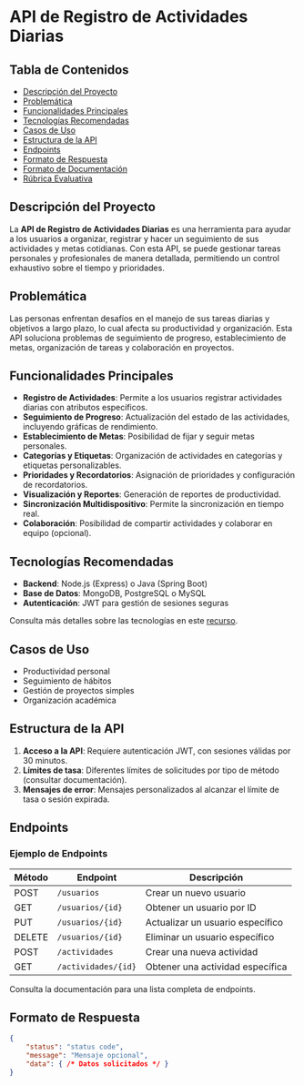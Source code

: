 # API de Registro de Actividades Diarias

## Tabla de Contenidos
- [Descripción del Proyecto](#descripción-del-proyecto)
- [Problemática](#problemática)
- [Funcionalidades Principales](#funcionalidades-principales)
- [Tecnologías Recomendadas](#tecnologías-recomendadas)
- [Casos de Uso](#casos-de-uso)
- [Estructura de la API](#estructura-de-la-api)
- [Endpoints](#endpoints)
- [Formato de Respuesta](#formato-de-respuesta)
- [Formato de Documentación](#formato-de-documentación)
- [Rúbrica Evaluativa](#rúbrica-evaluativa)

## Descripción del Proyecto

La **API de Registro de Actividades Diarias** es una herramienta para ayudar a los usuarios a organizar, registrar y hacer un seguimiento de sus actividades y metas cotidianas. Con esta API, se puede gestionar tareas personales y profesionales de manera detallada, permitiendo un control exhaustivo sobre el tiempo y prioridades.

## Problemática

Las personas enfrentan desafíos en el manejo de sus tareas diarias y objetivos a largo plazo, lo cual afecta su productividad y organización. Esta API soluciona problemas de seguimiento de progreso, establecimiento de metas, organización de tareas y colaboración en proyectos.

## Funcionalidades Principales

- **Registro de Actividades**: Permite a los usuarios registrar actividades diarias con atributos específicos.
- **Seguimiento de Progreso**: Actualización del estado de las actividades, incluyendo gráficas de rendimiento.
- **Establecimiento de Metas**: Posibilidad de fijar y seguir metas personales.
- **Categorías y Etiquetas**: Organización de actividades en categorías y etiquetas personalizables.
- **Prioridades y Recordatorios**: Asignación de prioridades y configuración de recordatorios.
- **Visualización y Reportes**: Generación de reportes de productividad.
- **Sincronización Multidispositivo**: Permite la sincronización en tiempo real.
- **Colaboración**: Posibilidad de compartir actividades y colaborar en equipo (opcional).

## Tecnologías Recomendadas

- **Backend**: Node.js (Express) o Java (Spring Boot)
- **Base de Datos**: MongoDB, PostgreSQL o MySQL
- **Autenticación**: JWT para gestión de sesiones seguras

Consulta más detalles sobre las tecnologías en este [recurso](https://drive.google.com/drive/folders/1xqWMQHUWFMq_ovgsP-eD4zud5_xUYcYT?usp=drive_link).

## Casos de Uso

- Productividad personal
- Seguimiento de hábitos
- Gestión de proyectos simples
- Organización académica

## Estructura de la API

1. **Acceso a la API**: Requiere autenticación JWT, con sesiones válidas por 30 minutos.
2. **Límites de tasa**: Diferentes límites de solicitudes por tipo de método (consultar documentación).
3. **Mensajes de error**: Mensajes personalizados al alcanzar el límite de tasa o sesión expirada.

## Endpoints

### Ejemplo de Endpoints

| Método | Endpoint                   | Descripción                             |
|--------|-----------------------------|-----------------------------------------|
| POST   | `/usuarios`                 | Crear un nuevo usuario                  |
| GET    | `/usuarios/{id}`            | Obtener un usuario por ID               |
| PUT    | `/usuarios/{id}`            | Actualizar un usuario específico        |
| DELETE | `/usuarios/{id}`            | Eliminar un usuario específico          |
| POST   | `/actividades`              | Crear una nueva actividad               |
| GET    | `/actividades/{id}`         | Obtener una actividad específica        |

Consulta la documentación para una lista completa de endpoints.

## Formato de Respuesta

```json
{
    "status": "status code",
    "message": "Mensaje opcional",
    "data": { /* Datos solicitados */ }
}
